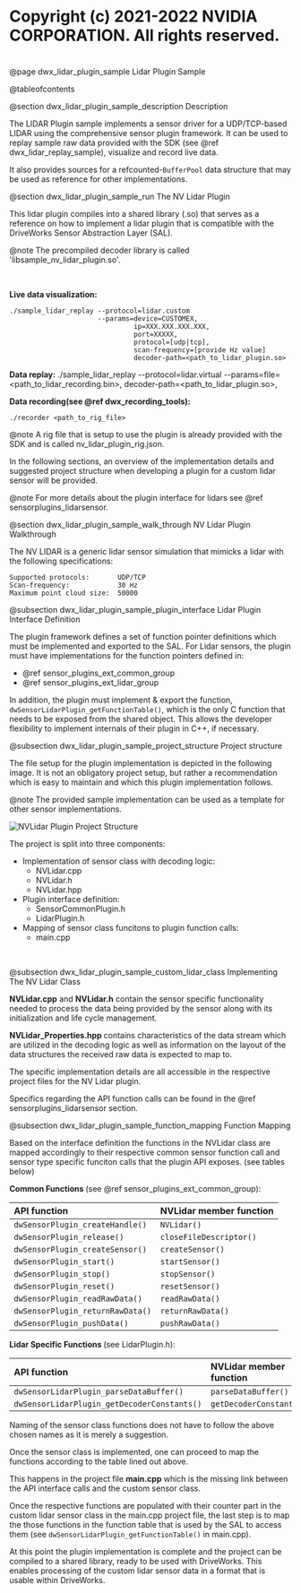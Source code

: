 # Copyright (c) 2021-2022 NVIDIA CORPORATION.  All rights reserved.
#

@page dwx_lidar_plugin_sample Lidar Plugin Sample

@tableofcontents

@section dwx_lidar_plugin_sample_description Description

The LIDAR Plugin sample implements a sensor driver for a UDP/TCP-based LIDAR using the comprehensive sensor plugin framework. It can be used to replay sample raw data provided with the SDK (see @ref dwx_lidar_replay_sample), visualize and record live data.

It also provides sources for a refcounted-`BufferPool` data structure that may be used as reference for other implementations.

@section dwx_lidar_plugin_sample_run The NV Lidar Plugin

This lidar plugin compiles into a shared library (.so) that serves as a reference on how to implement a lidar plugin that is compatible with the DriveWorks Sensor Abstraction Layer (SAL).
<br>

@note The precompiled decoder library is called 'libsample_nv_lidar_plugin.so'.

<br>

<b>Live data visualization:</b>

    ./sample_lidar_replay --protocol=lidar.custom
                          --params=device=CUSTOMEX,
                                   ip=XXX.XXX.XXX.XXX,
                                   port=XXXXX,
                                   protocol=[udp|tcp],
                                   scan-frequency=[provide Hz value]
                                   decoder-path=<path_to_lidar_plugin.so>

<b>Data replay:</b>
    ./sample_lidar_replay --protocol=lidar.virtual
                          --params=file=<path_to_lidar_recording.bin>,
                                   decoder-path=<path_to_lidar_plugin.so>,

<b>Data recording(see @ref dwx_recording_tools):</b>

    ./recorder <path_to_rig_file>

@note A rig file that is setup to use the plugin is already provided with the SDK and is called nv_lidar_plugin_rig.json.

In the following sections, an overview of the implementation details and suggested project structure when developing a plugin for a custom lidar sensor will be provided.
<br>

@note For more details about the plugin interface for lidars see @ref sensorplugins_lidarsensor.
<br>

@section dwx_lidar_plugin_sample_walk_through NV Lidar Plugin Walkthrough

The NV LIDAR is a generic lidar sensor simulation that mimicks a lidar with the following specifications:

    Supported protocols:       UDP/TCP
    Scan-frequency:            30 Hz
    Maximum point cloud size:  50000

@subsection dwx_lidar_plugin_sample_plugin_interface Lidar Plugin Interface Definition

The plugin framework defines a set of function pointer definitions which must be implemented and exported to the SAL. For Lidar sensors, the plugin must have implementations for the function pointers defined in:

* @ref sensor_plugins_ext_common_group
* @ref sensor_plugins_ext_lidar_group

In addition, the plugin must implement & export the function, `dwSensorLidarPlugin_getFunctionTable()`, which is the only C function that needs to be exposed from the shared object.
This allows the developer flexibility to implement internals of their plugin in C++, if necessary.

@subsection dwx_lidar_plugin_sample_project_structure Project structure

The file setup for the plugin implementation is depicted in the following image. It is not an obligatory project setup, but rather a recommendation which is easy to maintain and which this plugin implementation follows.

@note The provided sample implementation can be used as a template for other sensor implementations.

![NVLidar Plugin Project Structure](lidar_plugin_file_overview.png)
<br>

The project is split into three components:

* Implementation of sensor class with decoding logic:
    * NVLidar.cpp
    * NVLidar.h
    * NVLidar.hpp
* Plugin interface definition:
    * SensorCommonPlugin.h
    * LidarPlugin.h
* Mapping of sensor class funcitons to plugin function calls:
    * main.cpp
<br>

@subsection dwx_lidar_plugin_sample_custom_lidar_class Implementing The NV Lidar Class

<b>NVLidar.cpp</b> and <b>NVLidar.h</b> contain the sensor specific functionality needed to process the data being provided by the sensor along with its initialization and life cycle management.
 
<b>NVLidar_Properties.hpp </b>contains characteristics of the data stream which are utilized in the decoding logic as well as information on the layout of the data structures the received raw data is expected to map to.
 
The specific implementation details are all accessible in the respective project files for the NV Lidar plugin.
 
Specifics regarding the API function calls can be found in the @ref sensorplugins_lidarsensor section.
 
@subsection dwx_lidar_plugin_sample_function_mapping Function Mapping
 
Based on the interface definition the functions in the NVLidar class are mapped accordingly to their respective common sensor function call and sensor type specific funciton calls that the plugin API exposes. (see tables below)
<br>
 
<b> Common Functions </b>(see @ref sensor_plugins_ext_common_group): <br>

| API function | NVLidar member function |
|:---|:---|
| `dwSensorPlugin_createHandle()` | `NVLidar()` |
| `dwSensorPlugin_release()` | `closeFileDescriptor()` |
| `dwSensorPlugin_createSensor()` | `createSensor()` |
| `dwSensorPlugin_start()` | `startSensor()` |
| `dwSensorPlugin_stop()` | `stopSensor()` |
| `dwSensorPlugin_reset()` | `resetSensor()` |
| `dwSensorPlugin_readRawData()` | `readRawData()` |
| `dwSensorPlugin_returnRawData()` | `returnRawData()` |
| `dwSensorPlugin_pushData()` | `pushRawData()` |
 
<b> Lidar Specific Functions </b>(see LidarPlugin.h): <br>
 
| API function | NVLidar member function |
|:---|:---|
| `dwSensorLidarPlugin_parseDataBuffer()` | `parseDataBuffer()` |
| `dwSensorLidarPlugin_getDecoderConstants()` | `getDecoderConstants()` |
 
Naming of the sensor class functions does not have to follow the above chosen names as it is merely a suggestion.
 
Once the sensor class is implemented, one can proceed to map the functions according to the table lined out above.
 
This happens in the project file <b>main.cpp</b> which is the missing link between the API interface calls and the custom sensor class.
 
Once the respective functions are populated with their counter part in the custom lidar sensor class in the main.cpp project file, the last step is to map the those functions in the function table that is used by the SAL to access them (see `dwSensorLidarPlugin_getFunctionTable()` in main.cpp).
 
At this point the plugin implementation is complete and the project can be compiled to a shared library, ready to be used with DriveWorks. This enables processing of the custom lidar sensor data in a format that is usable within DriveWorks.
